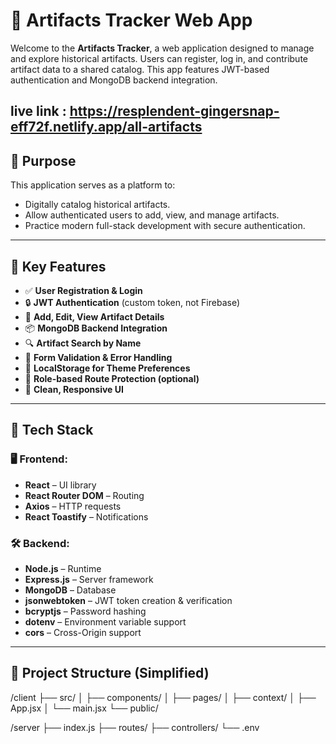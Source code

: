 # 🌌 Artifacts Tracker Web App

Welcome to the **Artifacts Tracker**, a web application designed to manage and explore historical artifacts. Users can register, log in, and contribute artifact data to a shared catalog. This app features JWT-based authentication and MongoDB backend integration.

live link : https://resplendent-gingersnap-eff72f.netlify.app/all-artifacts
---

## 🎯 Purpose

This application serves as a platform to:
- Digitally catalog historical artifacts.
- Allow authenticated users to add, view, and manage artifacts.
- Practice modern full-stack development with secure authentication.

---

## 🚀 Key Features

- ✅ **User Registration & Login**
- 🔒 **JWT Authentication** (custom token, not Firebase)
- 📌 **Add, Edit, View Artifact Details**
- 📦 **MongoDB Backend Integration**
- 🔍 **Artifact Search by Name**
- 🧪 **Form Validation & Error Handling**
- 📁 **LocalStorage for Theme Preferences**
- 🧾 **Role-based Route Protection (optional)**
- 🎨 **Clean, Responsive UI**

---

## 🧱 Tech Stack

### 🖥️ Frontend:
- **React** – UI library
- **React Router DOM** – Routing
- **Axios** – HTTP requests
- **React Toastify** – Notifications

### 🛠️ Backend:
- **Node.js** – Runtime
- **Express.js** – Server framework
- **MongoDB** – Database
- **jsonwebtoken** – JWT token creation & verification
- **bcryptjs** – Password hashing
- **dotenv** – Environment variable support
- **cors** – Cross-Origin support

---

## 📁 Project Structure (Simplified)

/client
├── src/
│ ├── components/
│ ├── pages/
│ ├── context/
│ ├── App.jsx
│ └── main.jsx
└── public/

/server
├── index.js
├── routes/
├── controllers/
└── .env
